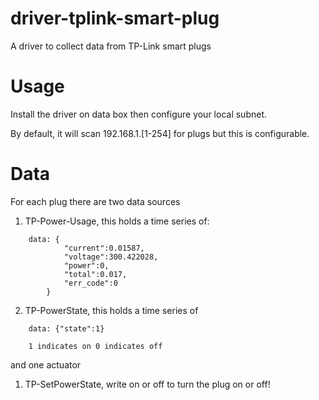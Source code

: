# driver-tplink-smart-plug

A driver to collect data from TP-Link smart plugs

# Usage

Install the driver on data box then configure your local subnet.

By default, it will scan 192.168.1.[1-254] for plugs but this is configurable.

# Data

For each plug there are two data sources

1) TP-Power-Usage, this holds a time series of:
```
    data: {
            "current":0.01587,
            "voltage":300.422028,
            "power":0,
            "total":0.017,
            "err_code":0
        }
```
2) TP-PowerState, this holds a time series of
```
    data: {"state":1}

    1 indicates on 0 indicates off
```

and one actuator

1) TP-SetPowerState, write on or off to turn the plug on or off!